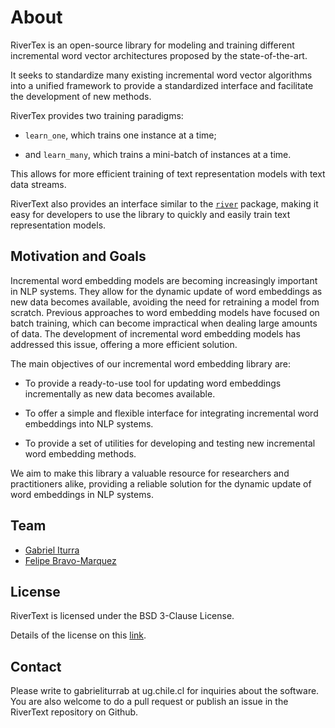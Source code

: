 # About

RiverTex is an open-source library for modeling and training different incremental word vector architectures proposed by the state-of-the-art.

It seeks to standardize many existing incremental word vector algorithms into a unified framework to provide a standardized
interface and facilitate the development of new methods.

RiverTex provides two training paradigms:

* `learn_one`, which trains one instance at a time;

* and `learn_many`, which trains a mini-batch of instances at a time.

This allows for more efficient training of text representation models with text data streams.

RiverText also provides an interface similar to the [`river`](https://riverml.xyz/0.14.0/) package, making it easy for developers to use the library to quickly and easily train text representation models.

## Motivation and Goals

Incremental word embedding models are becoming increasingly important in NLP systems. They allow for the dynamic update of word embeddings as new data becomes available, avoiding the need for retraining a model from scratch.
Previous approaches to word embedding models have focused on batch training, which can become impractical when dealing large amounts of data. The development of incremental word embedding models has addressed this issue, offering a more efficient solution.

The main objectives of our incremental word embedding library are:

* To provide a ready-to-use tool for updating word embeddings incrementally as new data becomes available.

* To offer a simple and flexible interface for integrating incremental word embeddings into NLP systems.

* To provide a set of utilities for developing and testing new incremental word embedding methods.

We aim to make this library a valuable resource for researchers and practitioners alike, providing a reliable solution for the dynamic update of word embeddings in NLP systems.


## Team

* [Gabriel Iturra](https://giturra.cl/)
* [Felipe Bravo-Marquez](https://felipebravom.com/)


## License

RiverText is licensed under the BSD 3-Clause License.

Details of the license on this [link](https://github.com/dccuchile/rivertext/blob/main/LICENSE).


## Contact

Please write to gabrieliturrab at ug.chile.cl for inquiries about the software. You are also welcome to do a pull request or publish an issue in the RiverText repository on Github.
